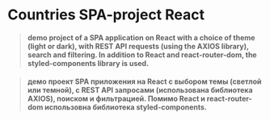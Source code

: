 # Countries SPA-project React 

> #### demo project of a SPA application on React with a choice of theme (light or dark), with REST API requests (using the AXIOS library), search and filtering. In addition to React and react-router-dom, the styled-components library is used.

> #### демо проект SPA приложения на React с выбором темы (светлой или темной), с REST API запросами (использована библиотека AXIOS), поиском и фильтрацией. Помимо React и react-router-dom использовна библиотека styled-components.

